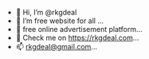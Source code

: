 - 👋 Hi, I’m @rkgdeal
- 👀 I’m free website for all  ...
- 🌱 free online advertisement platform...
- 💞️ Check me on https://rkgdeal.com...
- 📫 rkgdeal@gmail.com...

<!---
RKGdeal specified advertisement platform
RKGdeal specializes in providing their customers specified advertisement. If you are looking for advertisement website that are residing in India and would be able to post your advertisement according to your specifications then RKGdeal is the platform for you. The internet's intensity gives us a tremendous opportunity to support the misery and costs, and we use this opportunity to reduce publicity costs for people from our World Wide Network. https://rkgdeal.com/About.php Apart from giving a specified advertisement opportunity RKGdeal is the best platform to market your product free of cost. RKGDeal is a Free Classified Advertisement Site. Find what you’re searching for or make your very own advertisement to boost your business free of cost.

RKGdeal classified advertisement platform
Apart from providing platform for big things like automobiles for the community of India our website RKGdeal also provides classified education sites. rkgdeal.com/listings.php?cate=Education If you are looking for a website that provides a list of real estate and has all the advertisement related to real estate at one platform then RKGdeal is the best place for you to showcase your real estate selling at this marketplace which is absolutely free of cost. If you want to get Automobiles classified Sites List in India, then RKGDeal is your last destination. While reaching to this destination you need to make sure that you take the full advantage of the best practices that they provide which may be very beneficial for you. RKGDeal is the best classified site from Top 100 Classified Sites in India where you can use our online advertising services for hardware trends. These hardware trends may vary from the smallest things like a simple head piece and a small iron machine to big and complex machinery like blenders, washing machines and they may also include expensive things like mobile phone ranging for all kinds of prices. https://rkgdeal.com/listings.php?cate=Accessories%20and%20Hardwares

RKGdeal property advertising platform
If you are looking for Top Real Estate Classified Sites in India, RKGDeal is one of the best choices to kick off a successful campaign. rkgdeal.com/listings.php?cate=Real%20Estate There are huge variety of advertisements that could be publishes ranging from material things like cars and furniture to big things like houses and properties. This is the best platform where you can showcase the true meaning of your product whether it is big or small, tangible, or non-tangible and we guarantee that your advertisement would reach to their specified target market according to the product.

RKGdeal restaurants advisement platform
At RKGDeal you will get Classified Websites List in India for Restaurants. We will post your ads without any hurdles and also free of cost. You would not have seen this kind of specialties and customization being provided anywhere else at any other advertisement website. https://rkgdeal.com/listings.php?cate=Furniture This is the largest platform to advertise your restaurants ranging from small to big hotels all kinds of advertisements could be done here. If you are looking for a platform that gives you Free Classified Advertisement Site in which you can enjoy Free Classified Education Sites along with Free ads Site for Furniture and other big things like Automobiles Classified Sites List and Classified Websites List in India, Restaurants than RKGDeal is the best classified site and is among the Top 100 Classified Sites. You can contact us at https://rkgdeal.com/contact.php to give you valuable feedback
--->

